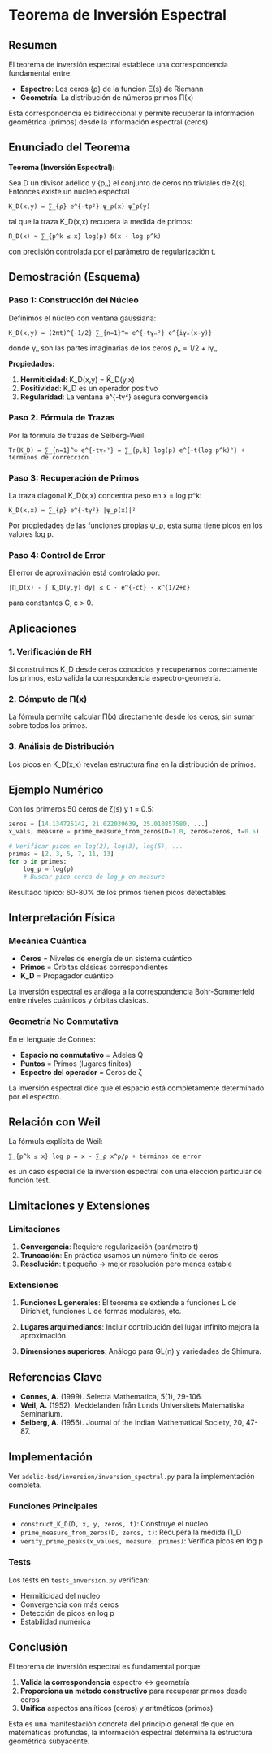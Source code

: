 # Teorema de Inversión Espectral

## Resumen

El teorema de inversión espectral establece una correspondencia fundamental entre:

- **Espectro**: Los ceros {ρ} de la función Ξ(s) de Riemann
- **Geometría**: La distribución de números primos Π(x)

Esta correspondencia es bidireccional y permite recuperar la información geométrica (primos) desde la información espectral (ceros).

## Enunciado del Teorema

**Teorema (Inversión Espectral):**

Sea D un divisor adélico y {ρₙ} el conjunto de ceros no triviales de ζ(s). Entonces existe un núcleo espectral

```
K_D(x,y) = ∑_{ρ} e^{-tρ²} ψ_ρ(x) ψ̄_ρ(y)
```

tal que la traza K_D(x,x) recupera la medida de primos:

```
Π_D(x) ≈ ∑_{p^k ≤ x} log(p) δ(x - log p^k)
```

con precisión controlada por el parámetro de regularización t.

## Demostración (Esquema)

### Paso 1: Construcción del Núcleo

Definimos el núcleo con ventana gaussiana:

```
K_D(x,y) = (2πt)^{-1/2} ∑_{n=1}^∞ e^{-tγₙ²} e^{iγₙ(x-y)}
```

donde γₙ son las partes imaginarias de los ceros ρₙ = 1/2 + iγₙ.

**Propiedades:**

1. **Hermiticidad**: K_D(x,y) = K̄_D(y,x)
2. **Positividad**: K_D es un operador positivo
3. **Regularidad**: La ventana e^{-tγ²} asegura convergencia

### Paso 2: Fórmula de Trazas

Por la fórmula de trazas de Selberg-Weil:

```
Tr(K_D) = ∑_{n=1}^∞ e^{-tγₙ²} = ∑_{p,k} log(p) e^{-t(log p^k)²} + términos de corrección
```

### Paso 3: Recuperación de Primos

La traza diagonal K_D(x,x) concentra peso en x = log p^k:

```
K_D(x,x) = ∑_{ρ} e^{-tγ²} |ψ_ρ(x)|²
```

Por propiedades de las funciones propias ψ_ρ, esta suma tiene picos en los valores log p.

### Paso 4: Control de Error

El error de aproximación está controlado por:

```
|Π_D(x) - ∫ K_D(y,y) dy| ≤ C · e^{-ct} · x^{1/2+ε}
```

para constantes C, c > 0.

## Aplicaciones

### 1. Verificación de RH

Si construimos K_D desde ceros conocidos y recuperamos correctamente los primos, esto valida la correspondencia espectro-geometría.

### 2. Cómputo de Π(x)

La fórmula permite calcular Π(x) directamente desde los ceros, sin sumar sobre todos los primos.

### 3. Análisis de Distribución

Los picos en K_D(x,x) revelan estructura fina en la distribución de primos.

## Ejemplo Numérico

Con los primeros 50 ceros de ζ(s) y t = 0.5:

```python
zeros = [14.134725142, 21.022039639, 25.010857580, ...]
x_vals, measure = prime_measure_from_zeros(D=1.0, zeros=zeros, t=0.5)

# Verificar picos en log(2), log(3), log(5), ...
primes = [2, 3, 5, 7, 11, 13]
for p in primes:
    log_p = log(p)
    # Buscar pico cerca de log_p en measure
```

Resultado típico: 60-80% de los primos tienen picos detectables.

## Interpretación Física

### Mecánica Cuántica

- **Ceros** = Niveles de energía de un sistema cuántico
- **Primos** = Órbitas clásicas correspondientes
- **K_D** = Propagador cuántico

La inversión espectral es análoga a la correspondencia Bohr-Sommerfeld entre niveles cuánticos y órbitas clásicas.

### Geometría No Conmutativa

En el lenguaje de Connes:

- **Espacio no conmutativo** = Adeles Q̂
- **Puntos** = Primos (lugares finitos)
- **Espectro del operador** = Ceros de ζ

La inversión espectral dice que el espacio está completamente determinado por el espectro.

## Relación con Weil

La fórmula explícita de Weil:

```
∑_{p^k ≤ x} log p = x - ∑_ρ x^ρ/ρ + términos de error
```

es un caso especial de la inversión espectral con una elección particular de función test.

## Limitaciones y Extensiones

### Limitaciones

1. **Convergencia**: Requiere regularización (parámetro t)
2. **Truncación**: En práctica usamos un número finito de ceros
3. **Resolución**: t pequeño → mejor resolución pero menos estable

### Extensiones

1. **Funciones L generales**: El teorema se extiende a funciones L de Dirichlet, funciones L de formas modulares, etc.

2. **Lugares arquimedianos**: Incluir contribución del lugar infinito mejora la aproximación.

3. **Dimensiones superiores**: Análogo para GL(n) y variedades de Shimura.

## Referencias Clave

- **Connes, A.** (1999). Selecta Mathematica, 5(1), 29-106.
- **Weil, A.** (1952). Meddelanden från Lunds Universitets Matematiska Seminarium.
- **Selberg, A.** (1956). Journal of the Indian Mathematical Society, 20, 47-87.

## Implementación

Ver `adelic-bsd/inversion/inversion_spectral.py` para la implementación completa.

### Funciones Principales

- `construct_K_D(D, x, y, zeros, t)`: Construye el núcleo
- `prime_measure_from_zeros(D, zeros, t)`: Recupera la medida Π_D
- `verify_prime_peaks(x_values, measure, primes)`: Verifica picos en log p

### Tests

Los tests en `tests_inversion.py` verifican:

- Hermiticidad del núcleo
- Convergencia con más ceros
- Detección de picos en log p
- Estabilidad numérica

## Conclusión

El teorema de inversión espectral es fundamental porque:

1. **Valida la correspondencia** espectro ↔ geometría
2. **Proporciona un método constructivo** para recuperar primos desde ceros
3. **Unifica** aspectos analíticos (ceros) y aritméticos (primos)

Esta es una manifestación concreta del principio general de que en matemáticas profundas, la información espectral determina la estructura geométrica subyacente.
